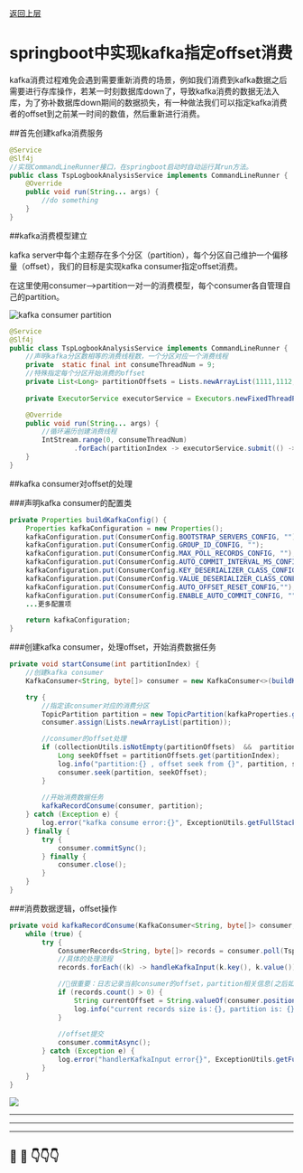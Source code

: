[返回上层](index)

# springboot中实现kafka指定offset消费

kafka消费过程难免会遇到需要重新消费的场景，例如我们消费到kafka数据之后需要进行存库操作，若某一时刻数据库down了，导致kafka消费的数据无法入库，为了弥补数据库down期间的数据损失，有一种做法我们可以指定kafka消费者的offset到之前某一时间的数值，然后重新进行消费。

##首先创建kafka消费服务
```java
@Service
@Slf4j
//实现CommandLineRunner接口，在springboot启动时自动运行其run方法。
public class TspLogbookAnalysisService implements CommandLineRunner {
    @Override
    public void run(String... args) {
        //do something
    }
}
```

##kafka消费模型建立

kafka server中每个主题存在多个分区（partition），每个分区自己维护一个偏移量（offset），我们的目标是实现kafka consumer指定offset消费。

在这里使用consumer-->partition一对一的消费模型，每个consumer各自管理自己的partition。


![kafka consumer partition](http://dxsn-1300740068.cos.ap-nanjing.myqcloud.com/2021-12-12-042032.png)



```java
@Service
@Slf4j
public class TspLogbookAnalysisService implements CommandLineRunner {
    //声明kafka分区数相等的消费线程数，一个分区对应一个消费线程
    private  static final int consumeThreadNum = 9;
    //特殊指定每个分区开始消费的offset
    private List<Long> partitionOffsets = Lists.newArrayList(1111,1112,1113,1114,1115,1116,1117,1118,1119);
   
    private ExecutorService executorService = Executors.newFixedThreadPool(consumeThreadNum);

    @Override
    public void run(String... args) {
        //循环遍历创建消费线程
        IntStream.range(0, consumeThreadNum)
                .forEach(partitionIndex -> executorService.submit(() -> startConsume(partitionIndex)));
    }
}
```

##kafka consumer对offset的处理

###声明kafka consumer的配置类
```java
private Properties buildKafkaConfig() {
    Properties kafkaConfiguration = new Properties();
    kafkaConfiguration.put(ConsumerConfig.BOOTSTRAP_SERVERS_CONFIG, "");
    kafkaConfiguration.put(ConsumerConfig.GROUP_ID_CONFIG, "");
    kafkaConfiguration.put(ConsumerConfig.MAX_POLL_RECORDS_CONFIG, "");
    kafkaConfiguration.put(ConsumerConfig.AUTO_COMMIT_INTERVAL_MS_CONFIG, "");
    kafkaConfiguration.put(ConsumerConfig.KEY_DESERIALIZER_CLASS_CONFIG, "");
    kafkaConfiguration.put(ConsumerConfig.VALUE_DESERIALIZER_CLASS_CONFIG, "");
    kafkaConfiguration.put(ConsumerConfig.AUTO_OFFSET_RESET_CONFIG,"");
    kafkaConfiguration.put(ConsumerConfig.ENABLE_AUTO_COMMIT_CONFIG, "");
    ...更多配置项

    return kafkaConfiguration;
}
```

###创建kafka consumer，处理offset，开始消费数据任务

```java
private void startConsume(int partitionIndex) {
    //创建kafka consumer
    KafkaConsumer<String, byte[]> consumer = new KafkaConsumer<>(buildKafkaConfig());

    try {
        //指定该consumer对应的消费分区
        TopicPartition partition = new TopicPartition(kafkaProperties.getKafkaTopic(), partitionIndex);
        consumer.assign(Lists.newArrayList(partition));

        //consumer的offset处理
        if (collectionUtils.isNotEmpty(partitionOffsets)  &&  partitionOffsets.size() == consumeThreadNum) {
            Long seekOffset = partitionOffsets.get(partitionIndex);
            log.info("partition:{} , offset seek from {}", partition, seekOffset);
            consumer.seek(partition, seekOffset);
        }
        
        //开始消费数据任务
        kafkaRecordConsume(consumer, partition);
    } catch (Exception e) {
        log.error("kafka consume error:{}", ExceptionUtils.getFullStackTrace(e));
    } finally {
        try {
            consumer.commitSync();
        } finally {
            consumer.close();
        }
    }
}
```

###消费数据逻辑，offset操作

```java
private void kafkaRecordConsume(KafkaConsumer<String, byte[]> consumer, TopicPartition partition) {
    while (true) {
        try {
            ConsumerRecords<String, byte[]> records = consumer.poll(TspLogbookConstants.POLL_TIMEOUT);
            //具体的处理流程
            records.forEach((k) -> handleKafkaInput(k.key(), k.value()));

            //🌿很重要：日志记录当前consumer的offset，partition相关信息(之后如需重新指定offset消费就从这里的日志中获取offset，partition信息)
            if (records.count() > 0) {
                String currentOffset = String.valueOf(consumer.position(partition));
                log.info("current records size is：{}, partition is: {}, offset is:{}", records.count(), consumer.assignment(), currentOffset);
            }
    
            //offset提交        
            consumer.commitAsync();
        } catch (Exception e) {
            log.error("handlerKafkaInput error{}", ExceptionUtils.getFullStackTrace(e));
        }
    }
}
```

![](http://dxsn-1300740068.cos.ap-nanjing.myqcloud.com/2021-12-12-042038.jpg)


---
---
---


## 🤔  💭 👇👇👇

<script src="https://utteranc.es/client.js"
        repo="dongxishaonian/issue-posted"
        issue-term="pathname"
        label="🙂🙃😡🥶😬🤣😄"
        theme="github-light"
        crossorigin="anonymous"
        async>
</script>

